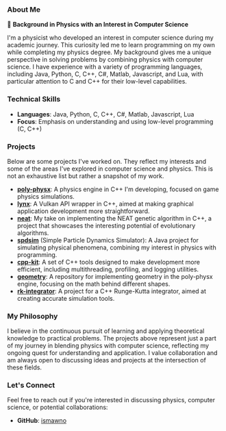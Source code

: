 ### About Me

🔬 **Background in Physics with an Interest in Computer Science**

I'm a physicist who developed an interest in computer science during my academic journey. This curiosity led me to learn programming on my own while completing my physics degree. My background gives me a unique perspective in solving problems by combining physics with computer science. I have experience with a variety of programming languages, including Java, Python, C, C++, C#, Matlab, Javascript, and Lua, with particular attention to C and C++ for their low-level capabilities.

### Technical Skills

- **Languages**: Java, Python, C, C++, C#, Matlab, Javascript, Lua
- **Focus**: Emphasis on understanding and using low-level programming (C, C++)

### Projects

Below are some projects I've worked on. They reflect my interests and some of the areas I've explored in computer science and physics. This is not an exhaustive list but rather a snapshot of my work.

- **[poly-physx](https://github.com/ismawno/poly-physx)**: A physics engine in C++ I'm developing, focused on game physics simulations.
- **[lynx](https://github.com/ismawno/lynx)**: A Vulkan API wrapper in C++, aimed at making graphical application development more straightforward.
- **[neat](https://github.com/ismawno/neat)**: My take on implementing the NEAT genetic algorithm in C++, a project that showcases the interesting potential of evolutionary algorithms.
- **[spdsim](https://github.com/ismawno/spdsim)** (Simple Particle Dynamics Simulator): A Java project for simulating physical phenomena, combining my interest in physics with programming.
- **[cpp-kit](https://github.com/ismawno/cpp-kit)**: A set of C++ tools designed to make development more efficient, including multithreading, profiling, and logging utilities.
- **[geometry](https://github.com/ismawno/geometry)**: A repository for implementing geometry in the poly-physx engine, focusing on the math behind different shapes.
- **[rk-integrator](https://github.com/ismawno/rk-integrator)**: A project for a C++ Runge-Kutta integrator, aimed at creating accurate simulation tools.

### My Philosophy

I believe in the continuous pursuit of learning and applying theoretical knowledge to practical problems. The projects above represent just a part of my journey in blending physics with computer science, reflecting my ongoing quest for understanding and application. I value collaboration and am always open to discussing ideas and projects at the intersection of these fields.

### Let's Connect

Feel free to reach out if you're interested in discussing physics, computer science, or potential collaborations:

- **GitHub**: [ismawno](https://github.com/ismawno)
